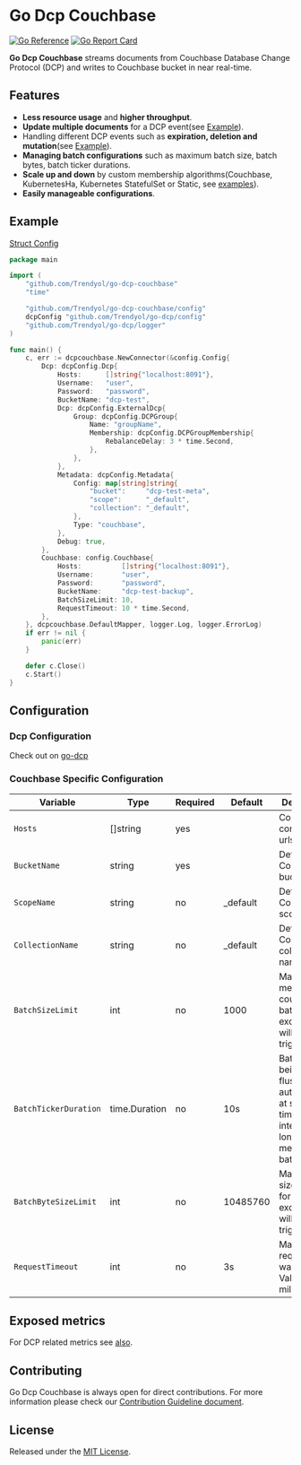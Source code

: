 # Go Dcp Couchbase

[![Go Reference](https://pkg.go.dev/badge/github.com/Trendyol/go-dcp-couchbase.svg)](https://pkg.go.dev/github.com/Trendyol/go-dcp-couchbase) [![Go Report Card](https://goreportcard.com/badge/github.com/Trendyol/go-dcp-couchbase)](https://goreportcard.com/report/github.com/Trendyol/go-dcp-couchbase)

**Go Dcp Couchbase** streams documents from Couchbase Database Change Protocol (DCP) and writes to
Couchbase bucket in near real-time.

## Features

* **Less resource usage** and **higher throughput**.
* **Update multiple documents** for a DCP event(see [Example](#example)).
* Handling different DCP events such as **expiration, deletion and mutation**(see [Example](#example)).
* **Managing batch configurations** such as maximum batch size, batch bytes, batch ticker durations.
* **Scale up and down** by custom membership algorithms(Couchbase, KubernetesHa, Kubernetes StatefulSet or
  Static, see [examples](https://github.com/Trendyol/go-dcp#examples)).
* **Easily manageable configurations**.

## Example

[Struct Config](example/struct-config/main.go)

```go
package main

import (
	"github.com/Trendyol/go-dcp-couchbase"
	"time"

	"github.com/Trendyol/go-dcp-couchbase/config"
	dcpConfig "github.com/Trendyol/go-dcp/config"
	"github.com/Trendyol/go-dcp/logger"
)

func main() {
	c, err := dcpcouchbase.NewConnector(&config.Config{
		Dcp: dcpConfig.Dcp{
			Hosts:      []string{"localhost:8091"},
			Username:   "user",
			Password:   "password",
			BucketName: "dcp-test",
			Dcp: dcpConfig.ExternalDcp{
				Group: dcpConfig.DCPGroup{
					Name: "groupName",
					Membership: dcpConfig.DCPGroupMembership{
						RebalanceDelay: 3 * time.Second,
					},
				},
			},
			Metadata: dcpConfig.Metadata{
				Config: map[string]string{
					"bucket":     "dcp-test-meta",
					"scope":      "_default",
					"collection": "_default",
				},
				Type: "couchbase",
			},
			Debug: true,
		},
		Couchbase: config.Couchbase{
			Hosts:          []string{"localhost:8091"},
			Username:       "user",
			Password:       "password",
			BucketName:     "dcp-test-backup",
			BatchSizeLimit: 10,
			RequestTimeout: 10 * time.Second,
		},
	}, dcpcouchbase.DefaultMapper, logger.Log, logger.ErrorLog)
	if err != nil {
		panic(err)
	}

	defer c.Close()
	c.Start()
}

```

## Configuration

### Dcp Configuration

Check out on [go-dcp](https://github.com/Trendyol/go-dcp#configuration)

### Couchbase Specific Configuration

| Variable              | Type          | Required | Default  | Description                                                                                         |                                                           
|-----------------------|---------------|----------|----------|-----------------------------------------------------------------------------------------------------|
| `Hosts`               | []string      | yes      |          | Couchbase connection urls                                                                           |
| `BucketName`          | string        | yes      |          | Defines Couchbase bucket name                                                                       |
| `ScopeName`           | string        | no       | _default | Defines Couchbase scope name                                                                        |
| `CollectionName`      | string        | no       | _default | Defines Couchbase collection name                                                                   |
| `BatchSizeLimit`      | int           | no       | 1000     | Maximum message count for batch, if exceed flush will be triggered.                                 |
| `BatchTickerDuration` | time.Duration | no       | 10s      | Batch is being flushed automatically at specific time intervals for long waiting messages in batch. |
| `BatchByteSizeLimit`  | int           | no       | 10485760 | Maximum size(byte) for batch, if exceed flush will be triggered.                                    |
| `RequestTimeout`      | int           | no       | 3s       | Maximum request waiting time. Value type milliseconds.                                              |

## Exposed metrics

For DCP related metrics see [also](https://github.com/Trendyol/go-dcp#exposed-metrics).

## Contributing

Go Dcp Couchbase is always open for direct contributions. For more information please check
our [Contribution Guideline document](./CONTRIBUTING.md).

## License

Released under the [MIT License](LICENSE).